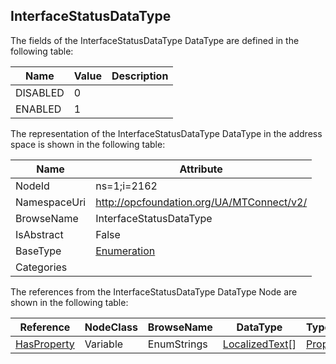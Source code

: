 <!-- datatype -->
## InterfaceStatusDataType
  
<!-- end of description -->
The fields of the InterfaceStatusDataType DataType are defined in the following table:  

|Name|Value| Description|
|---|---|---|
|DISABLED|0||
|ENABLED|1||

The representation of the InterfaceStatusDataType DataType in the address space is shown in the following table:  

|Name|Attribute|
|---|---|
|NodeId|ns=1;i=2162|
|NamespaceUri|http://opcfoundation.org/UA/MTConnect/v2/|
|BrowseName|InterfaceStatusDataType|
|IsAbstract|False|
|BaseType|[Enumeration](../../../Core/DataTypes/Enumeration/readme.md)|
|Categories||

The references from the InterfaceStatusDataType DataType Node are shown in the following table:  

|Reference|NodeClass|BrowseName|DataType|TypeDefinition|ModellingRule|
|---|---|---|---|---|---|
|[HasProperty](../../../Core/ReferenceTypes/HasProperty/readme.md)|Variable|EnumStrings|[LocalizedText](../../../Core/DataTypes/LocalizedText/readme.md)[]|[PropertyType](../../../Core/VariableTypes/PropertyType/readme.md)|[Mandatory](../../../Core/Objects/Mandatory/readme.md)|

